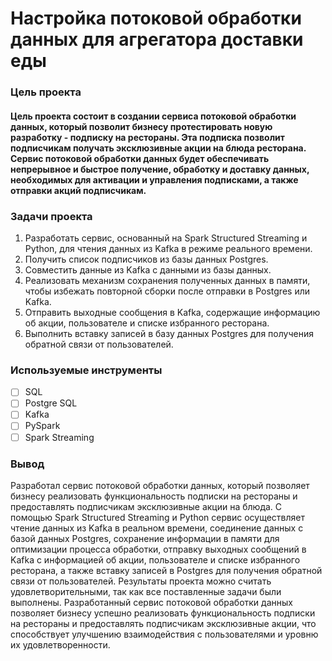 # Настройка потоковой обработки данных для агрегатора доставки еды

### Цель проекта

#### Цель проекта состоит в создании сервиса потоковой обработки данных, который позволит бизнесу протестировать новую разработку - подписку на рестораны. Эта подписка позволит подписчикам получать эксклюзивные акции на блюда ресторана. Сервис потоковой обработки данных будет обеспечивать непрерывное и быстрое получение, обработку и доставку данных, необходимых для активации и управления подписками, а также отправки акций подписчикам.

### Задачи проекта

1. Разработать сервис, основанный на Spark Structured Streaming и Python, для чтения данных из Kafka в режиме реального времени.
2. Получить список подписчиков из базы данных Postgres.
3. Совместить данные из Kafka с данными из базы данных.
4. Реализовать механизм сохранения полученных данных в памяти, чтобы избежать повторной сборки после отправки в Postgres или Kafka.
5. Отправить выходные сообщения в Kafka, содержащие информацию об акции, пользователе и списке избранного ресторана.
6. Выполнить вставку записей в базу данных Postgres для получения обратной связи от пользователей.

### Используемые инструменты

- [ ] SQL
- [ ] Postgre SQL
- [ ] Kafka
- [ ] PySpark
- [ ] Spark Streaming

### Вывод

Разработал сервис потоковой обработки данных, который позволяет бизнесу реализовать функциональность подписки на рестораны и предоставлять подписчикам эксклюзивные акции на блюда. С помощью Spark Structured Streaming и Python сервис осуществляет чтение данных из Kafka в реальном времени, соединение данных с базой данных Postgres, сохранение информации в памяти для оптимизации процесса обработки, отправку выходных сообщений в Kafka с информацией об акции, пользователе и списке избранного ресторана, а также вставку записей в Postgres для получения обратной связи от пользователей. 
Результаты проекта можно считать удовлетворительными, так как все поставленные задачи были выполнены. Разработанный сервис потоковой обработки данных позволяет бизнесу успешно реализовать функциональность подписки на рестораны и предоставлять подписчикам эксклюзивные акции, что способствует улучшению взаимодействия с пользователями и уровню их удовлетворенности.
